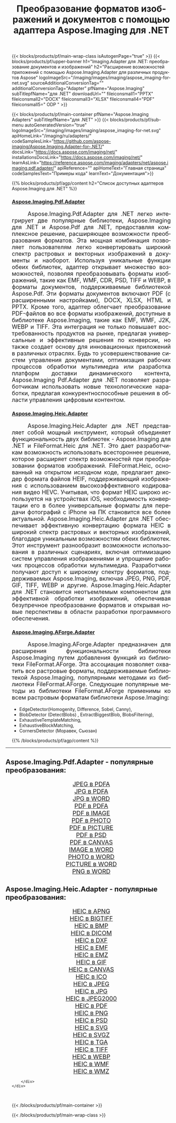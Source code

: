 ﻿---
title: Преобразование форматов изображений и документов с помощью адаптера Aspose.Imaging для .NET 
weight: 3920
url: /ru/adapters/net/ 
lang: ru
langdirlevel: 2
locales: zh-hans,ja,it,ru,de,es,fr,nl,id,lt,pl,pt,vi,tr,ko,zh-hant,ar,hi,th,sv,cs,uk,he
description: Оптимизируйте задачи преобразования форматов с помощью адаптеров Aspose.Imaging и различных продуктов Aspose. Эти адаптеры позволяют конвертировать изображения и документы между Aspose.Imaging и другими ключевыми инструментами Aspose, обеспечивая процесс интеграции ваших цифровых проектов.
---

{{< blocks/products/pf/main-wrap-class isAutogenPage="true" >}}
{{< blocks/products/pf/upper-banner h1="Imaging.Adapter для .NET: преобразование документов и изображений" h2="Расширение возможностей приложений с помощью Aspose.Imaging.Adapter для различных продуктов Aspose" logoImageSrc="/imaging/images/imaging/aspose_imaging-for-net.svg" sourceAdditionalConversionTag="" additionalConversionTag="Adapter" pfName="Aspose.Imaging" subTitlepfName="для .NET" downloadUrl="" fileiconsmall1="PPTX" fileiconsmall2="DOCX" fileiconsmall3="XLSX" fileiconsmall4="PDF" fileiconsmall5=" ODP " >}}

{{< blocks/products/pf/main-container pfName="Aspose.Imaging Adapters" subTitlepfName="для .NET" >}}
{{< blocks/products/pf/sub-menu autoGeneratedVersion="true" logoImageSrc="/imaging/images/imaging/aspose_imaging-for-net.svg" apiHomeLink="/imaging/ru/adapters/" codeSamplesLink="https://github.com/aspose-imaging/Aspose.Imaging.Adapter-for-.NET/" docsLink="https://docs.aspose.com/imaging/net/" installationsDocsLink="https://docs.aspose.com/imaging/net/" learnAsLink="https://reference.aspose.com/imaging/adapters/net/aspose.imaging.pdf.adapter/" apiReference="" apiHomeText="Главная страница" codeSamplesText="Примеры кода" learnText="Документация">}}

{{% blocks/products/pf/agp/content h2="Список доступных адаптеров Aspose.Imaging для .NET" %}}

<h3><a href="https://reference.aspose.com/imaging/adapters/net/aspose.imaging.pdf.adapter/">Aspose.Imaging.Pdf.Adapter</a></h3>

<p align="justify" style="font-size:18px;text-indent:50px;">Aspose.Imaging.Pdf.Adapter для .NET легко интегрирует две популярные библиотеки, Aspose.Imaging для .NET и Aspose.Pdf для .NET, предоставляя комплексное решение, расширяющее возможности преобразования форматов. Эта мощная комбинация позволяет пользователям легко конвертировать широкий спектр растровых и векторных изображений в документы и наоборот. Используя уникальные функции обеих библиотек, адаптер открывает множество возможностей, позволяя преобразовывать форматы изображений, такие как EMF, WMF, CDR, PSD, TIFF и WEBP, в форматы документов, поддерживаемые библиотекой Aspose.Pdf. Эти форматы документов включают PDF (с расширенными настройками), DOCX, XLSX, HTML и PPTX. Кроме того, адаптер облегчает преобразование PDF-файлов во все форматы изображений, доступные в библиотеке Aspose.Imaging, такие как EMF, WMF, J2K, WEBP и TIFF. Эта интеграция не только повышает востребованность продуктов на рынке, предлагая универсальные и эффективные решения по конверсии, но также создает основу для инновационных приложений в различных отраслях. Будь то усовершенствование систем управления документами, оптимизация рабочих процессов обработки мультимедиа или разработка платформ доставки динамического контента, Aspose.Imaging Pdf.Adapter для .NET позволяет разработчикам использовать новые технологические наработки, предлагая конкурентноспособные решения в области управления цифровым контентом.</p>

<h3><a href="https://reference.aspose.com/imaging/adapters/net/aspose.imaging.heic.adapter/">Aspose.Imaging.Heic.Adapter</a></h3>

<p align="justify" style="font-size:18px;text-indent:50px;">Aspose.Imaging.Heic.Adapter для .NET представляет собой мощный инструмент, который объединяет функциональность двух библиотек - Aspose.Imaging для .NET и FileFormat.Heic для .NET. Это дает разработчикам возможность использовать всестороннее решение, которое расширяет спектр возможностей при преобразовании форматов изображений. FileFormat.Heic, основанный на открытом исходном коде, предлагает декодер формата файлов HEIF, поддерживающий изображения с использованием высокоэффективного кодирования видео HEVC. Учитывая, что формат HEIC широко используется на устройствах iOS, необходимость конвертации его в более универсальные форматы для передачи фотографий с iPhone на ПК становится все более актуальной. Aspose.Imaging.Heic.Adapter для .NET обеспечивает эффективную конвертацию формата HEIC в широкий спектр растровых и векторных изображений, благодаря уникальным возможностям обеих библиотек. Этот инструмент разнообразит возможности использования в различных сценариях, включая оптимизацию систем управления изображениями и упрощение рабочих процессов обработки мультимедиа. Разработчики получают доступ к широкому спектру форматов, поддерживаемых Aspose.Imaging, включая JPEG, PNG, PDF, GIF, TIFF, WEBP и другие. Aspose.Imaging.Heic.Adapter для .NET становится неотъемлемым компонентом для эффективной обработки изображений, обеспечивая безупречное преобразование форматов и открывая новые перспективы в области разработки программного обеспечения.</p>

<h3><a href="https://www.nuget.org/packages/Aspose.Imaging.AForge.Adapter">Aspose.Imaging.AForge.Adapter</a></h3>

<p align="justify" style="font-size:18px;text-indent:50px;">Aspose.Imaging.AForge.Adapter предназначен для расширения функциональности библиотеки Aspose.Imaging путем добавления функций из библиотеки FileFormat.AForge. Эта ассоциация позволяет охватить все растровые форматы, поддерживаемые библиотекой Aspose.Imaging, популярными методами из библиотеки FileFormat.AForge. Следующие популярные методы из библиотеки FileFormat.AForge применимы ко всем растровым форматам библиотеки Aspose.Imaging: <ul><li>EdgeDetector(Homogenity, Difference, Sobel, Canny),</li> <li>BlobDetector (DetectBlobs) , ExtractBiggestBlob, BlobsFiltering),</li> <li>ExhaustiveTemplateMatching,</li> <li>ExhaustiveBlockMatching,</li> <li>CornersDetector (Моравек, Сьюзан)</li></ul></p>


{{% /blocks/products/pf/agp/content %}}

<div class="container-fluid productfamilypage bg-gray">
    <div class="convertypes bg-gray agp-content section">
        <div class="container">
		<hr style="margin-left:-20px;"/>		
		    <h4 style="margin-left:-20px;margin-bottom:20px;font-size:22px;">Aspose.Imaging.Pdf.Adapter - популярные преобразования:</h4>
<div class="row other-converters" style="font-size: 19px;text-align:center;">
<div class='col-md-3 other-converter remove-lp remove-rp'><a href="/imaging/ru/adapters/net/jpeg-to-pdfa/" style="padding:15px;">JPEG в PDFA</a></div>
<div class='col-md-3 other-converter remove-lp remove-rp'><a href="/imaging/ru/adapters/net/jpg-to-pdfa/" style="padding:15px;">JPG в PDFA</a></div>
<div class='col-md-3 other-converter remove-lp remove-rp'><a href="/imaging/ru/adapters/net/jpg-to-word/" style="padding:15px;">JPG в WORD</a></div>
<div class='col-md-3 other-converter remove-lp remove-rp'><a href="/imaging/ru/adapters/net/pdf-to-pdfa/" style="padding:15px;">PDF в PDFA</a></div>
<div class='col-md-3 other-converter remove-lp remove-rp'><a href="/imaging/ru/adapters/net/pdf-to-image/" style="padding:15px;">PDF в IMAGE</a></div>
<div class='col-md-3 other-converter remove-lp remove-rp'><a href="/imaging/ru/adapters/net/pdf-to-photo/" style="padding:15px;">PDF в PHOTO</a></div>
<div class='col-md-3 other-converter remove-lp remove-rp'><a href="/imaging/ru/adapters/net/pdf-to-picture/" style="padding:15px;">PDF в PICTURE</a></div>
<div class='col-md-3 other-converter remove-lp remove-rp'><a href="/imaging/ru/adapters/net/pdf-to-psd/" style="padding:15px;">PDF в PSD</a></div>
<div class='col-md-3 other-converter remove-lp remove-rp'><a href="/imaging/ru/adapters/net/pdf-to-canvas/" style="padding:15px;">PDF в CANVAS</a></div>
<div class='col-md-3 other-converter remove-lp remove-rp'><a href="/imaging/ru/adapters/net/image-to-word/" style="padding:15px;">IMAGE в WORD</a></div>
<div class='col-md-3 other-converter remove-lp remove-rp'><a href="/imaging/ru/adapters/net/photo-to-word/" style="padding:15px;">PHOTO в WORD</a></div>
<div class='col-md-3 other-converter remove-lp remove-rp'><a href="/imaging/ru/adapters/net/picture-to-word/" style="padding:15px;">PICTURE в WORD</a></div>
<div class='col-md-3 other-converter remove-lp remove-rp'><a href="/imaging/ru/adapters/net/png-to-word/" style="padding:15px;">PNG в WORD</a></div>
</div>
<h4 style="margin-left:-20px;margin-bottom:20px;font-size:22px;">Aspose.Imaging.Heic.Adapter - популярные преобразования:</h4>
<div class="row other-converters" style="font-size: 19px;text-align:center;">
<div class='col-md-3 other-converter remove-lp remove-rp'><a href="/imaging/ru/adapters/net/heic-to-apng/" style="padding:15px;">HEIC в APNG</a></div>
<div class='col-md-3 other-converter remove-lp remove-rp'><a href="/imaging/ru/adapters/net/heic-to-bigtiff/" style="padding:15px;">HEIC в BIGTIFF</a></div>
<div class='col-md-3 other-converter remove-lp remove-rp'><a href="/imaging/ru/adapters/net/heic-to-bmp/" style="padding:15px;">HEIC в BMP</a></div>
<div class='col-md-3 other-converter remove-lp remove-rp'><a href="/imaging/ru/adapters/net/heic-to-dicom/" style="padding:15px;">HEIC в DICOM</a></div>
<div class='col-md-3 other-converter remove-lp remove-rp'><a href="/imaging/ru/adapters/net/heic-to-dxf/" style="padding:15px;">HEIC в DXF</a></div>
<div class='col-md-3 other-converter remove-lp remove-rp'><a href="/imaging/ru/adapters/net/heic-to-emf/" style="padding:15px;">HEIC в EMF</a></div>
<div class='col-md-3 other-converter remove-lp remove-rp'><a href="/imaging/ru/adapters/net/heic-to-emz/" style="padding:15px;">HEIC в EMZ</a></div>
<div class='col-md-3 other-converter remove-lp remove-rp'><a href="/imaging/ru/adapters/net/heic-to-gif/" style="padding:15px;">HEIC в GIF</a></div>
<div class='col-md-3 other-converter remove-lp remove-rp'><a href="/imaging/ru/adapters/net/heic-to-canvas/" style="padding:15px;">HEIC в CANVAS</a></div>
<div class='col-md-3 other-converter remove-lp remove-rp'><a href="/imaging/ru/adapters/net/heic-to-ico/" style="padding:15px;">HEIC в ICO</a></div>
<div class='col-md-3 other-converter remove-lp remove-rp'><a href="/imaging/ru/adapters/net/heic-to-jpeg/" style="padding:15px;">HEIC в JPEG</a></div>
<div class='col-md-3 other-converter remove-lp remove-rp'><a href="/imaging/ru/adapters/net/heic-to-jpg/" style="padding:15px;">HEIC в JPG</a></div>
<div class='col-md-3 other-converter remove-lp remove-rp'><a href="/imaging/ru/adapters/net/heic-to-jpeg2000/" style="padding:15px;">HEIC в JPEG2000</a></div>
<div class='col-md-3 other-converter remove-lp remove-rp'><a href="/imaging/ru/adapters/net/heic-to-pdf/" style="padding:15px;">HEIC в PDF</a></div>
<div class='col-md-3 other-converter remove-lp remove-rp'><a href="/imaging/ru/adapters/net/heic-to-png/" style="padding:15px;">HEIC в PNG</a></div>
<div class='col-md-3 other-converter remove-lp remove-rp'><a href="/imaging/ru/adapters/net/heic-to-psd/" style="padding:15px;">HEIC в PSD</a></div>
<div class='col-md-3 other-converter remove-lp remove-rp'><a href="/imaging/ru/adapters/net/heic-to-svg/" style="padding:15px;">HEIC в SVG</a></div>
<div class='col-md-3 other-converter remove-lp remove-rp'><a href="/imaging/ru/adapters/net/heic-to-svgz/" style="padding:15px;">HEIC в SVGZ</a></div>
<div class='col-md-3 other-converter remove-lp remove-rp'><a href="/imaging/ru/adapters/net/heic-to-tga/" style="padding:15px;">HEIC в TGA</a></div>
<div class='col-md-3 other-converter remove-lp remove-rp'><a href="/imaging/ru/adapters/net/heic-to-tiff/" style="padding:15px;">HEIC в TIFF</a></div>
<div class='col-md-3 other-converter remove-lp remove-rp'><a href="/imaging/ru/adapters/net/heic-to-webp/" style="padding:15px;">HEIC в WEBP</a></div>
<div class='col-md-3 other-converter remove-lp remove-rp'><a href="/imaging/ru/adapters/net/heic-to-wmf/" style="padding:15px;">HEIC в WMF</a></div>
<div class='col-md-3 other-converter remove-lp remove-rp'><a href="/imaging/ru/adapters/net/heic-to-wmz/" style="padding:15px;">HEIC в WMZ</a></div>
</div>
                
        </div>
    </div>
</div>
<br/>

{{< /blocks/products/pf/main-container >}}

{{< /blocks/products/pf/main-wrap-class >}}
